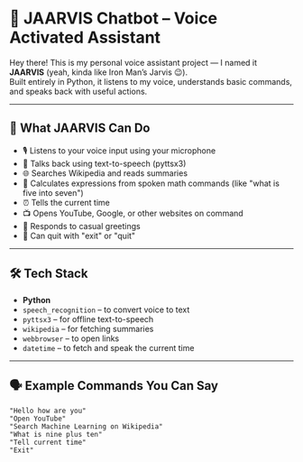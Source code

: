# 🤖 JAARVIS Chatbot – Voice Activated Assistant

Hey there! This is my personal voice assistant project — I named it **JAARVIS** (yeah, kinda like Iron Man’s Jarvis 😉).  
Built entirely in Python, it listens to my voice, understands basic commands, and speaks back with useful actions.

---

## 🧠 What JAARVIS Can Do

- 🎙️ Listens to your voice input using your microphone
- 📢 Talks back using text-to-speech (pyttsx3)
- 🌐 Searches Wikipedia and reads summaries
- 🔢 Calculates expressions from spoken math commands (like "what is five into seven")
- ⏰ Tells the current time
- 📺 Opens YouTube, Google, or other websites on command
- 🙋 Responds to casual greetings
- 🛑 Can quit with "exit" or "quit"

---

## 🛠️ Tech Stack

- **Python**
- `speech_recognition` – to convert voice to text
- `pyttsx3` – for offline text-to-speech
- `wikipedia` – for fetching summaries
- `webbrowser` – to open links
- `datetime` – to fetch and speak the current time

---

## 🗣️ Example Commands You Can Say

```text
"Hello how are you"
"Open YouTube"
"Search Machine Learning on Wikipedia"
"What is nine plus ten"
"Tell current time"
"Exit"
